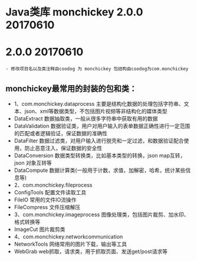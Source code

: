 # Java类库 monchickey 2.0.0 20170610

# 2.0.0 20170610
    - 修改项目名以及类注释由coodog 为 monchickey 包结构由coodog为com.monchickey

## monchickey最常用的封装的包和类：
* 1、com.monchickey.dataprocess 主要是结构化数据的处理包括字符串、文本、json、xml等数据类型，不包括图片视频等非结构化的媒体类型
*   DataExtract 数据抽取类，一般从很多字符串中获取有用的数据
*   DataValidation  数据验证类，用户对用户输入的表单数据正确性进行一定范围的匹配或者逻辑验证，保证数据的准确性
*   DataFilter 数据过滤类，对用户输入进行脱壳和一定过滤，和数据验证配合使用，防止恶意注入，保证数据的安全性
*   DataConversion 数据类型转换类，比如基本类型的转换，json map互转，json 对象互转等
*   DataCompute 数据计算类(一般用于计数，求值，加解密，哈希，统计某些信息等)
* 2、com.monchickey.fileprocess
*   ConfigTools 配置文件读取工具
*   FileIO 常用的文件IO流操作
*   FileCompress 文件压缩解压
* 3、com.monchickey.imageprocess 图像处理类，包括图片裁剪、加水印、格式转换等
*   ImageCut 图片裁剪类
* 4、com.monchickey.networkcommunication
*   NetworkTools 网络常用的图片下载，输出等工具
*   WebGrab web抓取，请求类，用于抓取页面、发送get/post请求等
